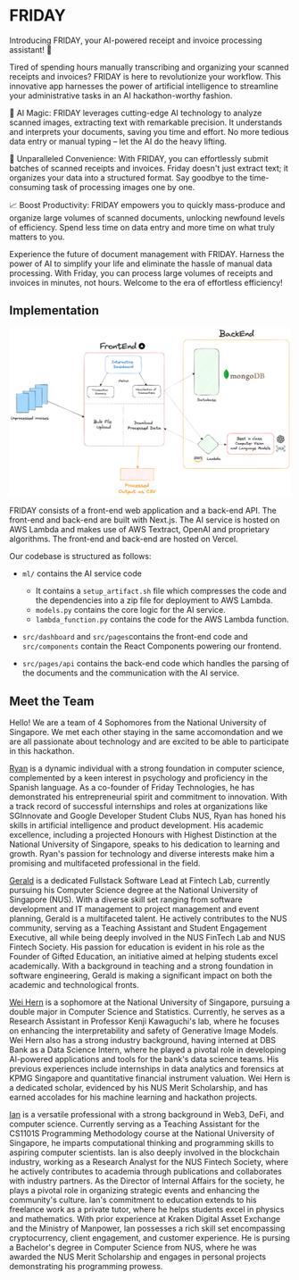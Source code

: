 # FRIDAY
Introducing FRIDAY, your AI-powered receipt and invoice processing assistant! 🤖

Tired of spending hours manually transcribing and organizing your scanned receipts and invoices? FRIDAY is here to revolutionize your workflow. This innovative app harnesses the power of artificial intelligence to streamline your administrative tasks in an AI hackathon-worthy fashion.

🧠 AI Magic: FRIDAY leverages cutting-edge AI technology to analyze scanned images, extracting text with remarkable precision. It understands and interprets your documents, saving you time and effort. No more tedious data entry or manual typing – let the AI do the heavy lifting.

🚀 Unparalleled Convenience: With FRIDAY, you can effortlessly submit batches of scanned receipts and invoices. Friday doesn't just extract text; it organizes your data into a structured format. Say goodbye to the time-consuming task of processing images one by one.

📈 Boost Productivity: FRIDAY empowers you to quickly mass-produce and organize large volumes of scanned documents, unlocking newfound levels of efficiency. Spend less time on data entry and more time on what truly matters to you.

Experience the future of document management with FRIDAY. Harness the power of AI to simplify your life and eliminate the hassle of manual data processing. With Friday, you can process large volumes of receipts and invoices in minutes, not hours. Welcome to the era of effortless efficiency!

## Implementation

![Friday Architecture](architecture.png)

FRIDAY consists of a front-end web application and a back-end API. The front-end and back-end are built with Next.js. The AI service is hosted on AWS Lambda and makes use of AWS Textract, OpenAI and proprietary algorithms. The front-end and back-end are hosted on Vercel.

Our codebase is structured as follows:
- `ml/` contains the AI service code
    - It contains a `setup_artifact.sh` file which compresses the code and the dependencies into a zip file for deployment to AWS Lambda.
    - `models.py` contains the core logic for the AI service.
    - `lambda_function.py` contains the code for the AWS Lambda function.

- `src/dashboard` and `src/pages`contains the front-end code and `src/components` contain the React Components powering our frontend.
- `src/pages/api` contains the back-end code which handles the parsing of the documents and the communication with the AI service.


## Meet the Team
Hello! We are a team of 4 Sophomores from the National University of Singapore. We met each other staying in the same accomondation and we are all passionate about technology and are excited to be able to participate in this hackathon.

[Ryan](https://www.linkedin.com/in/ryantzr/) is a dynamic individual with a strong foundation in computer science, complemented by a keen interest in psychology and proficiency in the Spanish language. As a co-founder of Friday Technologies, he has demonstrated his entrepreneurial spirit and commitment to innovation. With a track record of successful internships and roles at organizations like SGInnovate and Google Developer Student Clubs NUS, Ryan has honed his skills in artificial intelligence and product development. His academic excellence, including a projected Honours with Highest Distinction at the National University of Singapore, speaks to his dedication to learning and growth. Ryan's passion for technology and diverse interests make him a promising and multifaceted professional in the field.

[Gerald](https://www.linkedin.com/in/geraldngjx/) is a dedicated Fullstack Software Lead at Fintech Lab, currently pursuing his Computer Science degree at the National University of Singapore (NUS). With a diverse skill set ranging from software development and IT management to project management and event planning, Gerald is a multifaceted talent. He actively contributes to the NUS community, serving as a Teaching Assistant and Student Engagement Executive, all while being deeply involved in the NUS FinTech Lab and NUS Fintech Society. His passion for education is evident in his role as the Founder of Gifted Education, an initiative aimed at helping students excel academically. With a background in teaching and a strong foundation in software engineering, Gerald is making a significant impact on both the academic and technological fronts.

[Wei Hern](https://www.linkedin.com/in/wei-hern-lim-ab98731b9/) is a sophomore at the National University of Singapore, pursuing a double major in Computer Science and Statistics. Currently, he serves as a Research Assistant in Professor Kenji Kawaguchi's lab, where he focuses on enhancing the interpretability and safety of Generative Image Models. Wei Hern also has a strong industry background, having interned at DBS Bank as a Data Science Intern, where he played a pivotal role in developing AI-powered applications and tools for the bank's data science teams. His previous experiences include internships in data analytics and forensics at KPMG Singapore and quantitative financial instrument valuation. Wei Hern is a dedicated scholar, evidenced by his NUS Merit Scholarship, and has earned accolades for his machine learning and hackathon projects.

[Ian](https://www.linkedin.com/in/ian-tay-ye/) is a versatile professional with a strong background in Web3, DeFi, and computer science. Currently serving as a Teaching Assistant for the CS1101S Programming Methodology course at the National University of Singapore, he imparts computational thinking and programming skills to aspiring computer scientists. Ian is also deeply involved in the blockchain industry, working as a Research Analyst for the NUS Fintech Society, where he actively contributes to academia through publications and collaborates with industry partners. As the Director of Internal Affairs for the society, he plays a pivotal role in organizing strategic events and enhancing the community's culture. Ian's commitment to education extends to his freelance work as a private tutor, where he helps students excel in physics and mathematics. With prior experience at Kraken Digital Asset Exchange and the Ministry of Manpower, Ian possesses a rich skill set encompassing cryptocurrency, client engagement, and customer experience. He is pursing a Bachelor's degree in Computer Science from NUS, where he was awarded the NUS Merit Scholarship and engages in personal projects demonstrating his programming prowess.